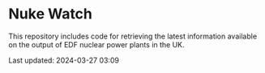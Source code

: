 # Nuke Watch

This repository includes code for retrieving the latest information available on the output of EDF nuclear power plants in the UK.

Last updated: 2024-03-27 03:09